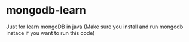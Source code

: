 # mongodb-learn
Just for learn mongoDB in java
(Make sure you install and run mongodb instace if you want to run this code)
